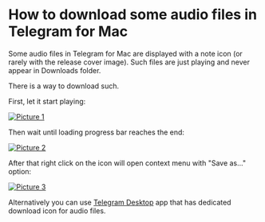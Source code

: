 # How to download some audio files in Telegram for Mac

Some audio files in Telegram for Mac are displayed with a note icon \(or rarely with the release cover image\). Such files are just playing and never appear in Downloads folder.

There is a way to download such.

First, let it start playing:

[![Picture 1](https://github.com/rominimal/helpdesk/raw/master/how-to-download-audio-in-telegram-for-mac/1.png)](https://github.com/rominimal/helpdesk/blob/master/how-to-download-audio-in-telegram-for-mac/1.png)

Then wait until loading progress bar reaches the end:

[![Picture 2](https://github.com/rominimal/helpdesk/raw/master/how-to-download-audio-in-telegram-for-mac/2.png)](https://github.com/rominimal/helpdesk/blob/master/how-to-download-audio-in-telegram-for-mac/2.png)

After that right click on the icon will open context menu with "Save as..." option:

[![Picture 3](https://github.com/rominimal/helpdesk/raw/master/how-to-download-audio-in-telegram-for-mac/3.png)](https://github.com/rominimal/helpdesk/blob/master/how-to-download-audio-in-telegram-for-mac/3.png)

Alternatively you can use [Telegram Desktop](https://desktop.telegram.org/) app that has dedicated download icon for audio files.

